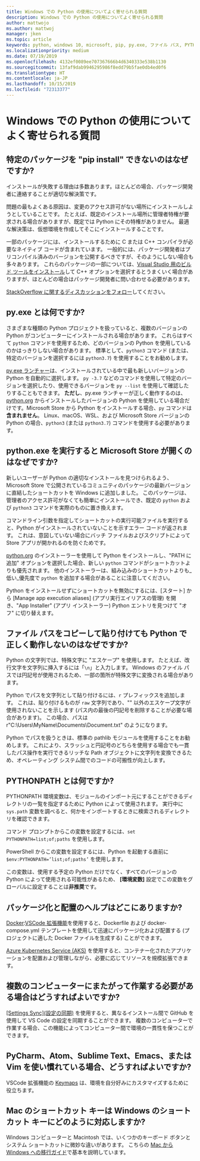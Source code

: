 ```yaml
---
title: Windows での Python の使用についてよく寄せられる質問
description: Windows での Python の使用についてよく寄せられる質問
author: mattwojo
ms.author: mattwoj
manager: jken
ms.topic: article
keywords: python, windows 10, microsoft, pip, py.exe, ファイル パス, PYTHONPATH, python 開発, python パッケージ化
ms.localizationpriority: medium
ms.date: 07/19/2019
ms.openlocfilehash: 4132ef0089ee707367666b4d6340333e538b1130
ms.sourcegitcommit: 13faf9dab9946295986f8edd79b5fae0db4ed0f6
ms.translationtype: HT
ms.contentlocale: ja-JP
ms.lasthandoff: 10/15/2019
ms.locfileid: "72313377"
---
```

# <a name="frequently-asked-questions-about-using-python-on-windows"></a>Windows での Python の使用についてよく寄せられる質問

## <a name="why-cant-i-pip-install-a-certain-package"></a>特定のパッケージを "pip install" できないのはなぜですか?

インストールが失敗する理由は多数あります。ほとんどの場合、パッケージ開発者に連絡することが適切な解決策です。

問題の最もよくある原因は、変更のアクセス許可がない場所にインストールしようとしていることです。 たとえば、既定のインストール場所に管理者特権が要求される場合がありますが、既定では Python にその特権がありません。 最適な解決策は、仮想環境を作成してそこにインストールすることです。

一部のパッケージには、インストールするために C または C++ コンパイラが必要なネイティブ コードが含まれています。 一般的には、パッケージ開発者はプリコンパイル済みのバージョンを公開するべきですが、そのようにしない場合も多々あります。 これらのパッケージの一部については、[Visual Studio 用のビルド ツールをインストール](https://visualstudio.microsoft.com/downloads/#build-tools-for-visual-studio-2019)して C++ オプションを選択するとうまくいく場合がありますが、ほとんどの場合はパッケージ開発者に問い合わせる必要があります。

[StackOverflow に関するディスカッションをフォロー](https://stackoverflow.com/questions/4750806/how-do-i-install-pip-on-windows/12476379)してください。

## <a name="what-is-pyexe"></a>py.exe とは何ですか?

さまざまな種類の Python プロジェクトを扱っていると、複数のバージョンの Python がコンピューターにインストールされる場合があります。 これらはすべて `python` コマンドを使用するため、どのバージョンの Python を使用しているのかはっきりしない場合があります。 標準として、`python3` コマンド (または、特定のバージョンを選択するには `python3.7`) を使用することをお勧めします。

[py.exe ランチャー](https://docs.python.org/3/using/windows.html#launcher)は、インストールされている中で最も新しいバージョンの Python を自動的に選択します。 `py -3.7` などのコマンドを使用して特定のバージョンを選択したり、使用できるバージョンを `py --list` を使用して確認したりすることもできます。 **ただし**、py.exe ランチャーが正しく動作するのは、[python.org](https://www.python.org/downloads/windows/) からインストールしたバージョンの Python を使用している場合だけです。Microsoft Store から Python をインストールする場合、`py` コマンドは**含まれません**。 Linux、macOS、WSL、および Microsoft Store バージョンの Python の場合、`python3` (または `python3.7`) コマンドを使用する必要があります。

## <a name="why-does-running-pythonexe-open-the-microsoft-store"></a>python.exe を実行すると Microsoft Store が開くのはなぜですか?

新しいユーザーが Python の適切なインストールを見つけられるよう、Microsoft Store で公開されているコミュニティのパッケージの最新バージョンに直結したショートカットを Windows に追加しました。 このパッケージは、管理者のアクセス許可がなくても簡単にインストールでき、既定の `python` および `python3` コマンドを実際のものに置き換えます。

コマンドライン引数を指定してショートカットの実行可能ファイルを実行すると、Python がインストールされていないことを示すエラー コードが返されます。 これは、意図していない場合にバッチ ファイルおよびスクリプトによって Store アプリが開かれるのを防ぐためです。

[python.org](https://www.python.org/downloads/windows/) のインストーラーを使用して Python をインストールし、"PATH に追加" オプションを選択した場合、新しい `python` コマンドがショートカットよりも優先されます。 他のインストーラーは、組み込みのショートカットよりも_低い_優先度で `python` を追加する場合があることに注意してください。

Python をインストールせずにショートカットを無効にするには、[スタート] から [Manage app execution aliases] (アプリ実行エイリアスの管理) を開き、"App Installer" (アプリ インストーラー) Python エントリを見つけて "オフ" に切り替えます。

## <a name="why-dont-file-paths-work-in-python-when-i-copy-paste-them"></a>ファイル パスをコピーして貼り付けても Python で正しく動作しないのはなぜですか?

Python の文字列では、特殊文字に "エスケープ" を使用します。 たとえば、改行文字を文字列に挿入するには「`\n`」と入力します。 Windows のファイル パスでは円記号が使用されるため、一部の箇所が特殊文字に変換される場合があります。

Python でパスを文字列として貼り付けるには、`r` プレフィックスを追加します。 これは、貼り付けるものが `raw` 文字列であり、"\" 以外のエスケープ文字が使用されないことを示します (パス内の最後の円記号を削除することが必要な場合があります)。 この場合、パスは r"C:\Users\MyName\Documents\Document.txt" のようになります。

Python でパスを扱うときは、標準の pathlib モジュールを使用することをお勧めします。 これにより、スラッシュと円記号のどちらを使用する場合でも一貫したパス操作を実行できるリッチな Path オブジェクトに文字列を変換できるため、オペレーティング システム間でのコードの可搬性が向上します。

## <a name="what-is-pythonpath"></a>PYTHONPATH とは何ですか?

PYTHONPATH 環境変数は、モジュールのインポート元にすることができるディレクトリの一覧を指定するために Python によって使用されます。 実行中に `sys.path` 変数を調べると、何かをインポートするときに検索されるディレクトリを確認できます。

コマンド プロンプトからこの変数を設定するには、`set PYTHONPATH=list;of;paths` を使用します。

PowerShell からこの変数を設定するには、Python を起動する直前に `$env:PYTHONPATH=’list;of;paths’` を使用します。

この変数は、使用する予定の Python だけでなく、すべてのバージョンの Python によって使用される可能性があるため、 **[環境変数]** 設定でこの変数をグローバルに設定することは**非推奨**です。

## <a name="where-can-i-find-help-with-packaging-and-deployment"></a>パッケージ化と配置のヘルプはどこにありますか?

[Docker](https://code.visualstudio.com/docs/azure/docker):[VSCode 拡張機能](https://code.visualstudio.com/docs/azure/docker)を使用すると、Dockerfile および docker-compose.yml テンプレートを使用して迅速にパッケージ化および配置する (プロジェクトに適した Docker ファイルを生成する) ことができます。

[Azure Kubernetes Service (AKS)](https://docs.microsoft.com/azure/aks/) を使用すると、コンテナー化されたアプリケーションを配置および管理しながら、必要に応じてリソースを規模拡張できます。

## <a name="what-if-i-need-to-work-across-different-machines"></a>複数のコンピューターにまたがって作業する必要がある場合はどうすればよいですか?

[[Settings Sync]\(設定の同期\)](https://marketplace.visualstudio.com/items?itemName=Shan.code-settings-sync) を使用すると、異なるインストール間で GitHub を使用して VS Code の設定を同期することができます。 複数のコンピューターで作業する場合、この機能によってコンピューター間で環境の一貫性を保つことができます。

## <a name="what-if-im-used-to-using-pycharm-atom-sublime-text-emacs-or-vim"></a>PyCharm、Atom、Sublime Text、Emacs、または Vim を使い慣れている場合、どうすればよいですか?

VSCode 拡張機能の [Keymaps](https://marketplace.visualstudio.com/search?target=VSCode&category=Keymaps&sortBy=Downloads) は、環境を自分好みにカスタマイズするために役立ちます。

## <a name="how-do-mac-shortcut-keys-map-to-windows-shortcut-keys"></a>Mac のショートカット キーは Windows のショートカット キーにどのように対応しますか?

Windows コンピューターと Macintosh では、いくつかのキーボード ボタンとシステム ショートカットに微妙な違いがあります。 こちらの [Mac から Windows への移行ガイド](../dev-environment/mac-to-windows.md)で基本を説明しています。
